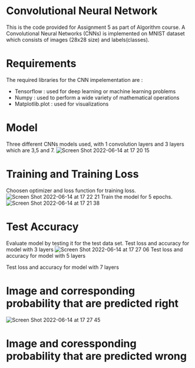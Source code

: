 # Convolutional Neural Network
This is the code provided for Assignment 5 as part of Algorithm course. A Convolutional Neural Networks (CNNs) is implemented on MNIST dataset which consists of images (28x28 size) and labels(classes).

# Requirements
The required libraries for the CNN impelementation are : 
- Tensorflow : used for deep learning or machine learning problems
- Numpy : used to perform a wide variety of mathematical operations
- Matplotlib.plot : used for visualizations

# Model 
Three different CNNs models used, with 1 convolution layers and 3 layers which are 3,5 and 7. 
![Screen Shot 2022-06-14 at 17 20 15](https://user-images.githubusercontent.com/55730503/173529551-12cbcbac-2104-4acb-aded-1945d212b119.png)

# Training and Training Loss
Choosen optimizer and loss function for training loss.
![Screen Shot 2022-06-14 at 17 22 21](https://user-images.githubusercontent.com/55730503/173530032-420375f4-153a-4309-8749-902e91af2629.png)
Train the model for 5 epochs. 
![Screen Shot 2022-06-14 at 17 21 38](https://user-images.githubusercontent.com/55730503/173530040-2acdb81f-bd1a-4534-af68-f326ec73d770.png)

# Test Accuracy 
Evaluate model by testing it for the test data set.
Test loss and accuracy for model with 3 layers
![Screen Shot 2022-06-14 at 17 27 06](https://user-images.githubusercontent.com/55730503/173531402-4d212ac9-b996-410c-96b6-d94cc034193b.png)
Test loss and accuracy for model with 5 layers

Test loss and accuracy for model with 7 layers


# Image and corresponding probability that are predicted right 
![Screen Shot 2022-06-14 at 17 27 45](https://user-images.githubusercontent.com/55730503/173531396-ae6ab668-9dc4-4ef6-84a2-470aee910cd3.png)


# Image and coressponding probability that are predicted wrong
